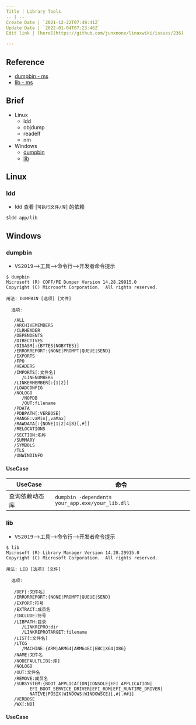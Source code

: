 ```yaml
---
Title | Library Tools
-- | --
Create Date | `2021-12-22T07:48:41Z`
Update Date | `2022-01-04T07:23:46Z`
Edit link | [here](https://github.com/junxnone/linuxwiki/issues/236)

---
```

## Reference

- [dumpbin - ms](https://docs.microsoft.com/zh-cn/cpp/build/reference/dumpbin-options?view=msvc-170)
- [lib - ms ](https://docs.microsoft.com/zh-cn/cpp/build/reference/overview-of-lib?view=msvc-170)

## Brief
- Linux
  - ldd
  - objdump
  - readelf
  - nm
- Windows
  - [dumpbin](#dumpbin)
  - [lib](#lib)


## Linux
### ldd
- ldd 查看 [`可执行文件/库`] 的依赖
```
$ldd app/lib
```

## Windows

### dumpbin

- <kbd>VS2019</kbd>--><kbd>工具</kbd>--><kbd>命令行</kbd>--><kbd>开发者命令提示</kbd>

```
$ dumpbin
Microsoft (R) COFF/PE Dumper Version 14.28.29915.0
Copyright (C) Microsoft Corporation.  All rights reserved.

用法: DUMPBIN [选项] [文件]

  选项:

   /ALL
   /ARCHIVEMEMBERS
   /CLRHEADER
   /DEPENDENTS
   /DIRECTIVES
   /DISASM[:{BYTES|NOBYTES}]
   /ERRORREPORT:{NONE|PROMPT|QUEUE|SEND}
   /EXPORTS
   /FPO
   /HEADERS
   /IMPORTS[:文件名]
      /LINENUMBERS
   /LINKERMEMBER[:{1|2}]
   /LOADCONFIG
   /NOLOGO
      /NOPDB
      /OUT:filename
   /PDATA
   /PDBPATH[:VERBOSE]
   /RANGE:vaMin[,vaMax]
   /RAWDATA[:{NONE|1|2|4|8}[,#]]
   /RELOCATIONS
   /SECTION:名称
   /SUMMARY
   /SYMBOLS
   /TLS
   /UNWINDINFO
```
#### UseCase

UseCase | 命令
-- | --
查询依赖动态库 |  `dumpbin -dependents your_app.exe/your_lib.dll`


### lib

- <kbd>VS2019</kbd>--><kbd>工具</kbd>--><kbd>命令行</kbd>--><kbd>开发者命令提示</kbd>

```
$ lib
Microsoft (R) Library Manager Version 14.28.29915.0
Copyright (C) Microsoft Corporation.  All rights reserved.

用法: LIB [选项] [文件]

  选项:

   /DEF[:文件名]
   /ERRORREPORT:{NONE|PROMPT|QUEUE|SEND}
   /EXPORT:符号
   /EXTRACT:成员名
   /INCLUDE:符号
   /LIBPATH:目录
      /LINKREPRO:dir
      /LINKREPROTARGET:filename
   /LIST[:文件名]
   /LTCG
      /MACHINE:{ARM|ARM64|ARM64EC|EBC|X64|X86}
   /NAME:文件名
   /NODEFAULTLIB[:库]
   /NOLOGO
   /OUT:文件名
   /REMOVE:成员名
   /SUBSYSTEM:{BOOT_APPLICATION|CONSOLE|EFI_APPLICATION|
         EFI_BOOT_SERVICE_DRIVER|EFI_ROM|EFI_RUNTIME_DRIVER|
         NATIVE|POSIX|WINDOWS|WINDOWSCE}[,#[.##]]
   /VERBOSE
   /WX[:NO]
```


#### UseCase


